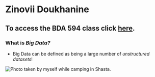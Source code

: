 # **Zinovii Doukhanine**
## To access the BDA 594 class click [here](https://drive.google.com/drive/u/0/folders/1Dcw4J-b0028SOuesbtHqokn_t63bEaeo).
### What is ***Big Data?***
* Big Data can be defined as being a large number of _unstructured datasets_!


![Photo taken by myself while camping in Shasta.](https://github.com/user-attachments/assets/7875cd8f-6224-4b60-83b4-714494e34db5)

